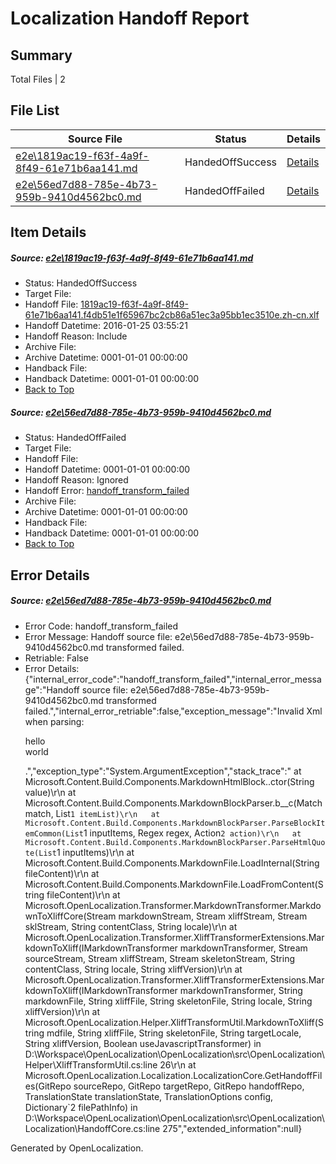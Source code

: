 # <a name='report-top'></a> Localization Handoff Report

## Summary
 Total Files | 2

## File List
 Source File | Status | Details 
 ----------- | ------ | ------- 
 [e2e\1819ac19-f63f-4a9f-8f49-61e71b6aa141.md](https://github.com/OpenLocalizationTest/oltest/blob/8f058ce50b185b1155005b747240f37e6613144f/e2e/1819ac19-f63f-4a9f-8f49-61e71b6aa141.md) | HandedOffSuccess | [Details](#fca53761c8c209671388818fe2e72c4680ce5cef1)
 [e2e\56ed7d88-785e-4b73-959b-9410d4562bc0.md](https://github.com/OpenLocalizationTest/oltest/blob/8f058ce50b185b1155005b747240f37e6613144f/e2e/56ed7d88-785e-4b73-959b-9410d4562bc0.md) | HandedOffFailed | [Details](#0b5c1c075af7ea433e847260f46deef2caf26bd72)

## Item Details
##### <a name='fca53761c8c209671388818fe2e72c4680ce5cef1'></a> Source: [e2e\1819ac19-f63f-4a9f-8f49-61e71b6aa141.md](https://github.com/OpenLocalizationTest/oltest/blob/8f058ce50b185b1155005b747240f37e6613144f/e2e/1819ac19-f63f-4a9f-8f49-61e71b6aa141.md)
* Status: HandedOffSuccess
* Target File: 
* Handoff File: [1819ac19-f63f-4a9f-8f49-61e71b6aa141.f4db51e1f65967bc2cb86a51ec3a95bb1ec3510e.zh-cn.xlf](https://github.com/OpenLocalizationTestOrg/olhandoff/blob/a9a2a29e14beeb4649131d73d50774dcf1fc6028/ol-handoff/OpenLocalizationTestOrg/oltest.zh-cn/qimu/1819ac19-f63f-4a9f-8f49-61e71b6aa141.f4db51e1f65967bc2cb86a51ec3a95bb1ec3510e.zh-cn.xlf)
* Handoff Datetime: 2016-01-25 03:55:21
* Handoff Reason: Include
* Archive File: 
* Archive Datetime: 0001-01-01 00:00:00
* Handback File: 
* Handback Datetime: 0001-01-01 00:00:00
* [Back to Top](#report-top)

##### <a name='0b5c1c075af7ea433e847260f46deef2caf26bd72'></a> Source: [e2e\56ed7d88-785e-4b73-959b-9410d4562bc0.md](https://github.com/OpenLocalizationTest/oltest/blob/8f058ce50b185b1155005b747240f37e6613144f/e2e/56ed7d88-785e-4b73-959b-9410d4562bc0.md)
* Status: HandedOffFailed
* Target File: 
* Handoff File: 
* Handoff Datetime: 0001-01-01 00:00:00
* Handoff Reason: Ignored
* Handoff Error: [handoff_transform_failed](#0b5c1c075af7ea433e847260f46deef2caf26bd72handoff_transform_failed)
* Archive File: 
* Archive Datetime: 0001-01-01 00:00:00
* Handback File: 
* Handback Datetime: 0001-01-01 00:00:00
* [Back to Top](#report-top)


## Error Details
##### <a name='0b5c1c075af7ea433e847260f46deef2caf26bd72handoff_transform_failed'></a> Source: [e2e\56ed7d88-785e-4b73-959b-9410d4562bc0.md](#0b5c1c075af7ea433e847260f46deef2caf26bd72)
* Error Code: handoff_transform_failed
* Error Message: Handoff source file: e2e\56ed7d88-785e-4b73-959b-9410d4562bc0.md transformed failed.
* Retriable: False
* Error Details: {"internal_error_code":"handoff_transform_failed","internal_error_message":"Handoff source file: e2e\\56ed7d88-785e-4b73-959b-9410d4562bc0.md transformed failed.","internal_error_retriable":false,"exception_message":"Invalid Xml when parsing: <p>hello <br> world</p>.","exception_type":"System.ArgumentException","stack_trace":"   at Microsoft.Content.Build.Components.MarkdownHtmlBlock..ctor(String value)\r\n   at Microsoft.Content.Build.Components.MarkdownBlockParser.<ParseHtmlQuote>b__c(Match match, List`1 itemList)\r\n   at Microsoft.Content.Build.Components.MarkdownBlockParser.ParseBlockItemCommon(List`1 inputItems, Regex regex, Action`2 action)\r\n   at Microsoft.Content.Build.Components.MarkdownBlockParser.ParseHtmlQuote(List`1 inputItems)\r\n   at Microsoft.Content.Build.Components.MarkdownFile.LoadInternal(String fileContent)\r\n   at Microsoft.Content.Build.Components.MarkdownFile.LoadFromContent(String fileContent)\r\n   at Microsoft.OpenLocalization.Transformer.MarkdownTransformer.MarkdownToXliffCore(Stream markdownStream, Stream xliffStream, Stream sklStream, String contentClass, String locale)\r\n   at Microsoft.OpenLocalization.Transformer.XliffTransformerExtensions.MarkdownToXliff(IMarkdownTransformer markdownTransformer, Stream sourceStream, Stream xliffStream, Stream skeletonStream, String contentClass, String locale, String xliffVersion)\r\n   at Microsoft.OpenLocalization.Transformer.XliffTransformerExtensions.MarkdownToXliff(IMarkdownTransformer markdownTransformer, String markdownFile, String xliffFile, String skeletonFile, String locale, String xliffVersion)\r\n   at Microsoft.OpenLocalization.Helper.XliffTransformUtil.MarkdownToXliff(String mdfile, String xliffFile, String skeletonFile, String targetLocale, String xliffVersion, Boolean useJavascriptTransformer) in D:\\Workspace\\OpenLocalization\\OpenLocalization\\src\\OpenLocalization\\Helper\\XliffTransformUtil.cs:line 26\r\n   at Microsoft.OpenLocalization.Localization.LocalizationCore.GetHandoffFiles(GitRepo sourceRepo, GitRepo targetRepo, GitRepo handoffRepo, TranslationState translationState, TranslationOptions config, Dictionary`2 filePathInfo) in D:\\Workspace\\OpenLocalization\\OpenLocalization\\src\\OpenLocalization\\Localization\\HandoffCore.cs:line 275","extended_information":null}


Generated by OpenLocalization.
